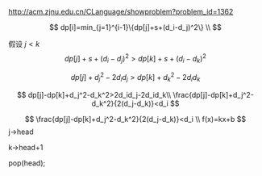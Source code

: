 http://acm.zjnu.edu.cn/CLanguage/showproblem?problem_id=1362

$$
dp[i]=min_{j=1}^{i-1}\{dp[j]+s+(d_i-d_j)^2\}
\\
$$

假设 $j<k$
$$
dp[j]+s+(d_i-d_j)^2>dp[k]+s+(d_i-d_k)^2
$$

$$
dp[j]+d_j^2-2d_id_j>dp[k]+d_k^2-2d_id_k
$$

$$
dp[j]-dp[k]+d_j^2-d_k^2>2d_id_j-2d_id_k\\
\frac{dp[j]-dp[k]+d_j^2-d_k^2}{2(d_j-d_k)}<d_i
$$


$$
\frac{dp[j]-dp[k]+d_j^2-d_k^2}{2(d_j-d_k)}<d_i
\\
f(x)=kx+b
$$
j->head

k->head+1

pop(head);















